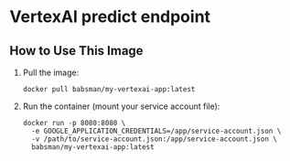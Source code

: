 # VertexAI predict endpoint

## How to Use This Image

1. Pull the image:
   ```
   docker pull babsman/my-vertexai-app:latest
   ```

2. Run the container (mount your service account file):
   ```
   docker run -p 8080:8080 \
     -e GOOGLE_APPLICATION_CREDENTIALS=/app/service-account.json \
     -v /path/to/service-account.json:/app/service-account.json \
     babsman/my-vertexai-app:latest
   ```